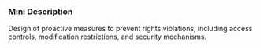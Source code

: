 ### Mini Description

Design of proactive measures to prevent rights violations, including access controls, modification restrictions, and security mechanisms.
